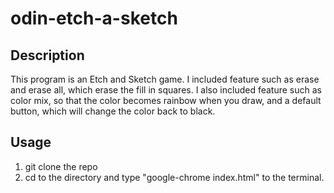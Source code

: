 # odin-etch-a-sketch

## Description

This program is an Etch and Sketch game. I included feature such as erase and erase all, which erase the fill in squares. I also included feature such as color mix, so that the color becomes rainbow when you draw, and a default button, which will change the color back to black.

## Usage

1. git clone the repo
2. cd to the directory and type "google-chrome index.html" to the terminal.

